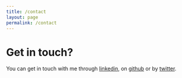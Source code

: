 ```yaml
---
title: /contact
layout: page
permalink: /contact
---
```


# Get in touch?


You can get in touch with me through [linkedin](https://www.linkedin.com/in/igarash1), on [github](https://github.com/igarash1) or  by <a href="https://twitter.com/igarash1_">twitter</a>.

